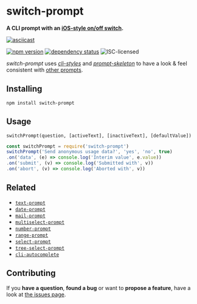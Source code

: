 # switch-prompt

**A CLI prompt with an [iOS-style on/off switch](https://developer.apple.com/ios/human-interface-guidelines/ui-controls/switches/).**

[![asciicast](https://asciinema.org/a/95216.png)](https://asciinema.org/a/95216)

[![npm version](https://img.shields.io/npm/v/switch-prompt.svg)](https://www.npmjs.com/package/switch-prompt)
[![dependency status](https://img.shields.io/david/derhuerst/switch-prompt.svg)](https://david-dm.org/derhuerst/switch-prompt)
![ISC-licensed](https://img.shields.io/github/license/derhuerst/switch-prompt.svg)

*switch-prompt* uses [*cli-styles*](https://github.com/derhuerst/cli-styles) and [*prompt-skeleton*](https://github.com/derhuerst/prompt-skeleton) to have a look & feel consistent with [other prompts](https://github.com/derhuerst/prompt-skeleton#prompts-using-prompt-skeleton).


## Installing

```shell
npm install switch-prompt
```


## Usage

```
switchPrompt(question, [activeText], [inactiveText], [defaultValue])
```

```javascript
const switchPrompt = require('switch-prompt')
switchPrompt('Send anonymous usage data?', 'yes', 'no', true)
.on('data', (e) => console.log('Interim value', e.value))
.on('submit', (v) => console.log('Submitted with', v))
.on('abort', (v) => console.log('Aborted with', v))
```


## Related

- [`text-prompt`](https://github.com/derhuerst/text-prompt)
- [`date-prompt`](https://github.com/derhuerst/date-prompt)
- [`mail-prompt`](https://github.com/derhuerst/mail-prompt)
- [`multiselect-prompt`](https://github.com/derhuerst/multiselect-prompt)
- [`number-prompt`](https://github.com/derhuerst/number-prompt)
- [`range-prompt`](https://github.com/derhuerst/range-prompt)
- [`select-prompt`](https://github.com/derhuerst/select-prompt)
- [`tree-select-prompt`](https://github.com/derhuerst/tree-select-prompt)
- [`cli-autocomplete`](https://github.com/derhuerst/cli-autocomplete)


## Contributing

If you **have a question**, **found a bug** or want to **propose a feature**, have a look at [the issues page](https://github.com/derhuerst/switch-prompt/issues).
